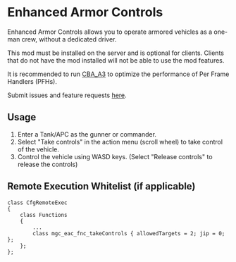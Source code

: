 # Enhanced Armor Controls
Enhanced Armor Controls allows you to operate armored vehicles as a one-man crew, without a dedicated driver.

This mod must be installed on the server and is optional for clients. Clients that do not have the mod installed will not be able to use the mod features.

It is recommended to run [CBA_A3](https://steamcommunity.com/workshop/filedetails/?id=450814997) to optimize the performance of Per Frame Handlers (PFHs).

Submit issues and feature requests [here](https://github.com/magicsh0tz/EnhancedArmorControls/issues).

## Usage
1. Enter a Tank/APC as the gunner or commander.
2. Select "Take controls" in the action menu (scroll wheel) to take control of the vehicle.
3. Control the vehicle using WASD keys. (Select "Release controls" to release the controls)

## Remote Execution Whitelist (if applicable)
```
class CfgRemoteExec
{
    class Functions
    {
        ...
        class mgc_eac_fnc_takeControls { allowedTargets = 2; jip = 0; };
    };
};
```
